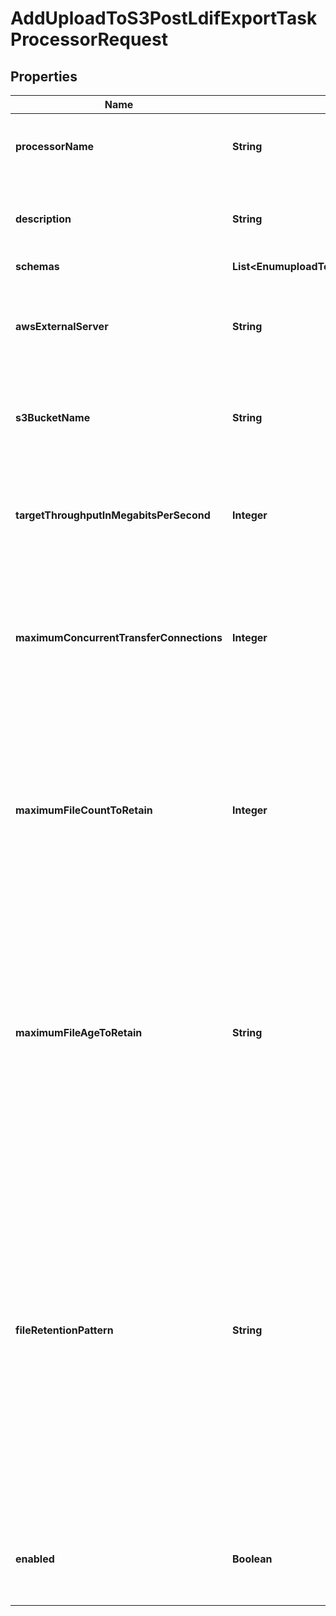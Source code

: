 

# AddUploadToS3PostLdifExportTaskProcessorRequest


## Properties

| Name | Type | Description | Notes |
|------------ | ------------- | ------------- | -------------|
|**processorName** | **String** | Name of the new Post LDIF Export Task Processor |  |
|**description** | **String** | A description for this Post LDIF Export Task Processor |  [optional] |
|**schemas** | **List&lt;EnumuploadToS3PostLdifExportTaskProcessorSchemaUrn&gt;** |  |  |
|**awsExternalServer** | **String** | The external server with information to use when interacting with the AWS S3 service. |  |
|**s3BucketName** | **String** | The name of the S3 bucket into which LDIF files should be copied. |  |
|**targetThroughputInMegabitsPerSecond** | **Integer** | The target throughput to attempt to achieve for data transfers to or from S3, in megabits per second. |  [optional] |
|**maximumConcurrentTransferConnections** | **Integer** | The maximum number of concurrent connections that may be used when transferring data to or from S3. |  [optional] |
|**maximumFileCountToRetain** | **Integer** | The maximum number of existing files matching the file retention pattern that should be retained in the S3 bucket after successfully uploading a newly exported file. |  [optional] |
|**maximumFileAgeToRetain** | **String** | The maximum length of time to retain files matching the file retention pattern that should be retained in the S3 bucket after successfully uploading a newly exported file. |  [optional] |
|**fileRetentionPattern** | **String** | A regular expression pattern that will be used to identify which files are candidates for automatic removal based on the maximum-file-count-to-retain and maximum-file-age-to-retain properties. By default, all files in the bucket will be eligible for removal by retention processing. |  [optional] |
|**enabled** | **Boolean** | Indicates whether the Post LDIF Export Task Processor is enabled for use. |  |



